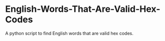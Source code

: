 # English-Words-That-Are-Valid-Hex-Codes

A python script to find English words that are valid hex codes.
